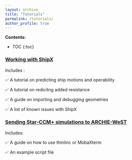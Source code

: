 ```yaml
---
layout: archive
title: "Tutorials"
permalink: /tutorials/
author_profile: true
---
```


**Contents:**
* TOC
{:toc}


### [Working with ShipX](https://momchil-terziev.github.io/resources/Working-with-shipx-title)
Includes :

:white_check_mark: A tutorial on predicting ship motions and operability

:white_check_mark: A tutorial on redicitng added resistance

:white_check_mark: A guide on importing and debugging geometries

:white_check_mark: A list of known issues with ShipX

### [Sending Star-CCM+ simulations to ARCHIE-WeST](https//:momchil-terziev.github.io/resources/Using-script-files-in-Star-CCM+)
Includes:

:white_check_mark: A guide on how to use thinlinc or MobaXterm

:white_check_mark: An example script file

